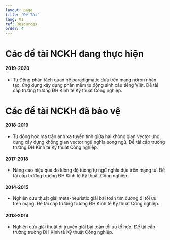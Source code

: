 ```yaml
---
layout: page
title: "Đề Tài"
lang: VI
ref: Resources
order: 4
---
```

# Các đề tài NCKH đang thực hiện

#### 2019-2020
* Tự Động phân tách quan hệ paradigmatic dựa trên mạng nơron nhân tạo, ứng dụng xây dựng phần mềm tự động sinh câu tiếng Việt. Đề tài cấp trường trường ĐH Kinh tế Kỹ thuật Công nghiệp.

# Các đề tài NCKH đã bảo vệ

#### 2018-2019
* Tự động học ma trận ánh xạ tuyến tính giữa hai không gian vector ứng dụng xây dựng không gian vector ngữ nghĩa song ngữ. Đề tài cấp trường trường ĐH Kinh tế Kỹ thuật Công nghiệp.

#### 2017-2018
* Nâng cao hiệu quả đo lường độ tương tự ngữ nghĩa dựa trên mạng từ. Đề tài cấp trường trường ĐH Kinh tế Kỹ thuật Công nghiệp.

#### 2014-2015
* Nghiên cứu thuật giải meta-heuristic giải bài toán tìm đường đi tối ưu trên mạng. Đề tài cấp trường trường ĐH Kinh tế Kỹ thuật Công nghiệp. 

#### 2013-2014
* Nghiên cứu giải thuật di truyền giải bài toán tối ưu tổ hợp. Đề tài cấp trường trường ĐH Kinh tế Kỹ thuật Công nghiệp.




